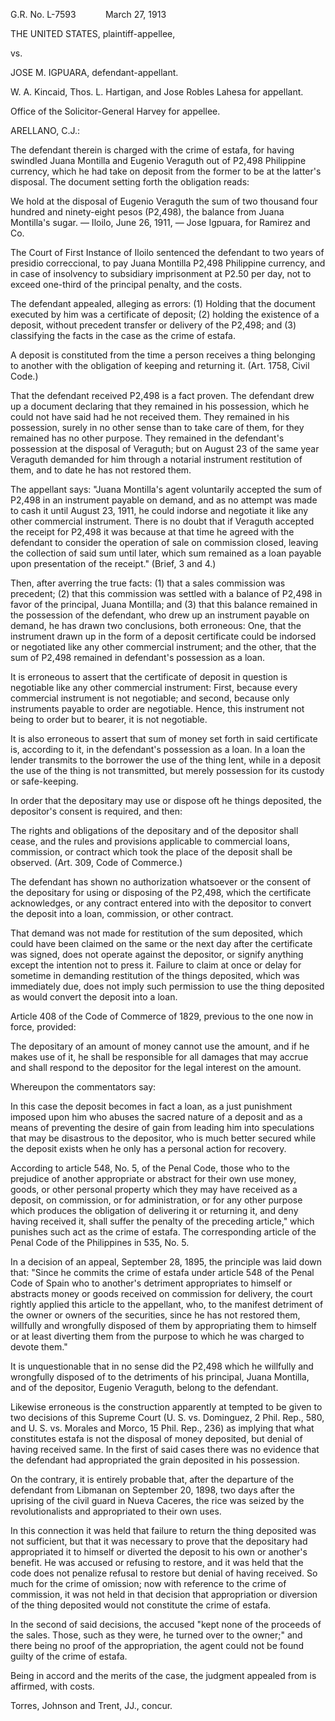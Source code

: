 G.R. No. L-7593            March 27, 1913

  

THE UNITED STATES, plaintiff-appellee,

vs.

JOSE M. IGPUARA, defendant-appellant.

  

W. A. Kincaid, Thos. L. Hartigan, and Jose Robles Lahesa for appellant.

Office of the Solicitor-General Harvey for appellee.

  

ARELLANO, C.J.:

  

The defendant therein is charged with the crime of estafa, for having swindled Juana Montilla and Eugenio Veraguth out of P2,498 Philippine currency, which he had take on deposit from the former to be at the latter's disposal. The document setting forth the obligation reads:

  

We hold at the disposal of Eugenio Veraguth the sum of two thousand four hundred and ninety-eight pesos (P2,498), the balance from Juana Montilla's sugar. — Iloilo, June 26, 1911, — Jose Igpuara, for Ramirez and Co.

  

The Court of First Instance of Iloilo sentenced the defendant to two years of presidio correccional, to pay Juana Montilla P2,498 Philippine currency, and in case of insolvency to subsidiary imprisonment at P2.50 per day, not to exceed one-third of the principal penalty, and the costs.

  

The defendant appealed, alleging as errors: (1) Holding that the document executed by him was a certificate of deposit; (2) holding the existence of a deposit, without precedent transfer or delivery of the P2,498; and (3) classifying the facts in the case as the crime of estafa.

  

A deposit is constituted from the time a person receives a thing belonging to another with the obligation of keeping and returning it. (Art. 1758, Civil Code.)

  

That the defendant received P2,498 is a fact proven. The defendant drew up a document declaring that they remained in his possession, which he could not have said had he not received them. They remained in his possession, surely in no other sense than to take care of them, for they remained has no other purpose. They remained in the defendant's possession at the disposal of Veraguth; but on August 23 of the same year Veraguth demanded for him through a notarial instrument restitution of them, and to date he has not restored them.

  

The appellant says: "Juana Montilla's agent voluntarily accepted the sum of P2,498 in an instrument payable on demand, and as no attempt was made to cash it until August 23, 1911, he could indorse and negotiate it like any other commercial instrument. There is no doubt that if Veraguth accepted the receipt for P2,498 it was because at that time he agreed with the defendant to consider the operation of sale on commission closed, leaving the collection of said sum until later, which sum remained as a loan payable upon presentation of the receipt." (Brief, 3 and 4.)

  

Then, after averring the true facts: (1) that a sales commission was precedent; (2) that this commission was settled with a balance of P2,498 in favor of the principal, Juana Montilla; and (3) that this balance remained in the possession of the defendant, who drew up an instrument payable on demand, he has drawn two conclusions, both erroneous: One, that the instrument drawn up in the form of a deposit certificate could be indorsed or negotiated like any other commercial instrument; and the other, that the sum of P2,498 remained in defendant's possession as a loan.

  

It is erroneous to assert that the certificate of deposit in question is negotiable like any other commercial instrument: First, because every commercial instrument is not negotiable; and second, because only instruments payable to order are negotiable. Hence, this instrument not being to order but to bearer, it is not negotiable.

  

It is also erroneous to assert that sum of money set forth in said certificate is, according to it, in the defendant's possession as a loan. In a loan the lender transmits to the borrower the use of the thing lent, while in a deposit the use of the thing is not transmitted, but merely possession for its custody or safe-keeping.

  

In order that the depositary may use or dispose oft he things deposited, the depositor's consent is required, and then:

  

The rights and obligations of the depositary and of the depositor shall cease, and the rules and provisions applicable to commercial loans, commission, or contract which took the place of the deposit shall be observed. (Art. 309, Code of Commerce.)

  

The defendant has shown no authorization whatsoever or the consent of the depositary for using or disposing of the P2,498, which the certificate acknowledges, or any contract entered into with the depositor to convert the deposit into a loan, commission, or other contract.

  

That demand was not made for restitution of the sum deposited, which could have been claimed on the same or the next day after the certificate was signed, does not operate against the depositor, or signify anything except the intention not to press it. Failure to claim at once or delay for sometime in demanding restitution of the things deposited, which was immediately due, does not imply such permission to use the thing deposited as would convert the deposit into a loan.

  

Article 408 of the Code of Commerce of 1829, previous to the one now in force, provided:

  

The depositary of an amount of money cannot use the amount, and if he makes use of it, he shall be responsible for all damages that may accrue and shall respond to the depositor for the legal interest on the amount.

  

Whereupon the commentators say:

  

In this case the deposit becomes in fact a loan, as a just punishment imposed upon him who abuses the sacred nature of a deposit and as a means of preventing the desire of gain from leading him into speculations that may be disastrous to the depositor, who is much better secured while the deposit exists when he only has a personal action for recovery.

  

According to article 548, No. 5, of the Penal Code, those who to the prejudice of another appropriate or abstract for their own use money, goods, or other personal property which they may have received as a deposit, on commission, or for administration, or for any other purpose which produces the obligation of delivering it or returning it, and deny having received it, shall suffer the penalty of the preceding article," which punishes such act as the crime of estafa. The corresponding article of the Penal Code of the Philippines in 535, No. 5.

  

In a decision of an appeal, September 28, 1895, the principle was laid down that: "Since he commits the crime of estafa under article 548 of the Penal Code of Spain who to another's detriment appropriates to himself or abstracts money or goods received on commission for delivery, the court rightly applied this article to the appellant, who, to the manifest detriment of the owner or owners of the securities, since he has not restored them, willfully and wrongfully disposed of them by appropriating them to himself or at least diverting them from the purpose to which he was charged to devote them."

  

It is unquestionable that in no sense did the P2,498 which he willfully and wrongfully disposed of to the detriments of his principal, Juana Montilla, and of the depositor, Eugenio Veraguth, belong to the defendant.

  

Likewise erroneous is the construction apparently at tempted to be given to two decisions of this Supreme Court (U. S. vs. Dominguez, 2 Phil. Rep., 580, and U. S. vs. Morales and Morco, 15 Phil. Rep., 236) as implying that what constitutes estafa is not the disposal of money deposited, but denial of having received same. In the first of said cases there was no evidence that the defendant had appropriated the grain deposited in his possession.

  

On the contrary, it is entirely probable that, after the departure of the defendant from Libmanan on September 20, 1898, two days after the uprising of the civil guard in Nueva Caceres, the rice was seized by the revolutionalists and appropriated to their own uses.

  

In this connection it was held that failure to return the thing deposited was not sufficient, but that it was necessary to prove that the depositary had appropriated it to himself or diverted the deposit to his own or another's benefit. He was accused or refusing to restore, and it was held that the code does not penalize refusal to restore but denial of having received. So much for the crime of omission; now with reference to the crime of commission, it was not held in that decision that appropriation or diversion of the thing deposited would not constitute the crime of estafa.

  

In the second of said decisions, the accused "kept none of the proceeds of the sales. Those, such as they were, he turned over to the owner;" and there being no proof of the appropriation, the agent could not be found guilty of the crime of estafa.

  

Being in accord and the merits of the case, the judgment appealed from is affirmed, with costs.

  

Torres, Johnson and Trent, JJ., concur.